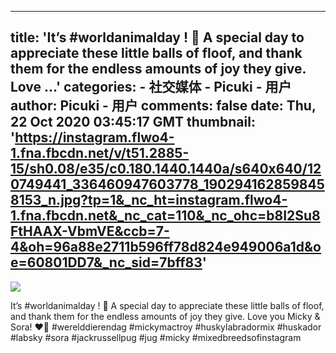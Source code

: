 
---
title: 'It’s  #worldanimalday ! 🐾 
A special day to appreciate these little balls of floof, and thank them for the endless amounts of joy they give. Love ...'
categories: 
    - 社交媒体
    - Picuki - 用户
author: Picuki - 用户
comments: false
date: Thu, 22 Oct 2020 03:45:17 GMT
thumbnail: 'https://instagram.flwo4-1.fna.fbcdn.net/v/t51.2885-15/sh0.08/e35/c0.180.1440.1440a/s640x640/120749441_336460947603778_1902941628598458153_n.jpg?tp=1&_nc_ht=instagram.flwo4-1.fna.fbcdn.net&_nc_cat=110&_nc_ohc=b8I2Su8FtHAAX-VbmVE&ccb=7-4&oh=96a88e2711b596ff78d824e949006a1d&oe=60801DD7&_nc_sid=7bff83'
---

<div>   
<img src="https://instagram.flwo4-1.fna.fbcdn.net/v/t51.2885-15/sh0.08/e35/c0.180.1440.1440a/s640x640/120749441_336460947603778_1902941628598458153_n.jpg?tp=1&_nc_ht=instagram.flwo4-1.fna.fbcdn.net&_nc_cat=110&_nc_ohc=b8I2Su8FtHAAX-VbmVE&ccb=7-4&oh=96a88e2711b596ff78d824e949006a1d&oe=60801DD7&_nc_sid=7bff83" referrerpolicy="no-referrer"><p>It’s  #worldanimalday ! 🐾 
A special day to appreciate these little balls of floof, and thank them for the endless amounts of joy they give. Love you Micky & Sora! ❤️🙏
 #werelddierendag  #mickymactroy  #huskylabradormix  #huskador  #labsky  #sora  #jackrussellpug  #jug  #micky  #mixedbreedsofinstagram</p>  
</div>
            